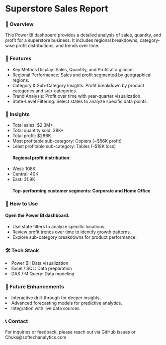 <h1>Superstore Sales Report</h1>

<h3>📝 Overview</h3>
<p>This Power BI dashboard provides a detailed analysis of sales, quantity, and profit for a superstore business. It includes regional breakdowns, category-wise profit distributions, and trends over time.</p>

<h3>🔹 Features</h3>
<ul>
<li>Key Metrics Display: Sales, Quantity, and Profit at a glance.</li>
<li>Regional Performance: Sales and profit segmented by geographical regions.</li>
<li>Category & Sub-Category Insights: Profit breakdown by product categories and sub-categories.</li>
<li>Trend Analysis: Profit over time with year-quarter visualization.</li>
<li>State-Level Filtering: Select states to analyze specific data points.</li>
  </ul>
<h3>📌 Insights</h3>
<ul>
<li>Total sales: $2.3M+</li>
<li>Total quantity sold: 38K+</li>
<li>Total profit: $286K</li>
<li>Most profitable sub-category: Copiers (~$56K profit)</li>
<li>Least profitable sub-category: Tables (-$18K loss)</li>
<h4>Regional profit distribution:</h4>
<li>West: 108K</li>
<li>Central: 40K</li>
<li>East: 31.9K</li>
<h4>Top-performing customer segments: Corporate and Home Office</h4>
  </ul>
<h3>🚀 How to Use</h3>
<h4>Open the Power BI dashboard.</h4>
<ul>
<li>Use state filters to analyze specific locations.</li>
<li>Review profit trends over time to identify growth patterns.</li>
<li>Explore sub-category breakdowns for product performance.</li>
  </ul>
<h3>🛠 Tech Stack</h3>
<li>Power BI: Data visualization</li>
<li>Excel / SQL: Data preparation</li>
<li>DAX / M Query: Data modeling</li>
<h3>📌 Future Enhancements</h3>
<li>Interactive drill-through for deeper insights.</li>
<li>Advanced forecasting models for predictive analytics.</li>
<li>Integration with live data sources.</li>
<h3>📞 Contact</h3>
For inquiries or feedback, please reach out via GitHub issues or Chuks@softechanalytics.com
